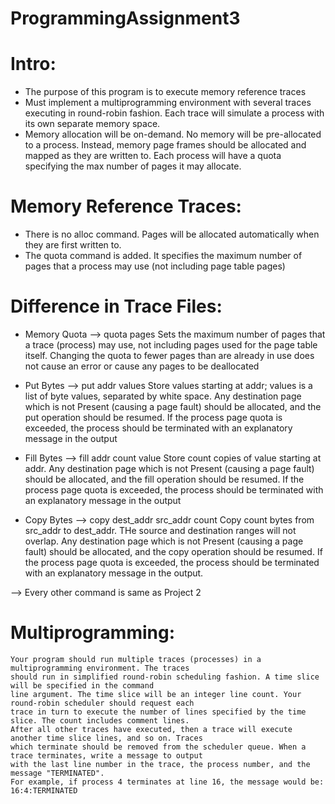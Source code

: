 # ProgrammingAssignment3

# Intro:
 - The purpose of this program is to execute memory reference traces 
 - Must implement a multiprogramming environment with several traces executing
   in round-robin fashion. Each trace will simulate a process with its own 
   separate memory space.
 - Memory allocation will be on-demand. No memory will be pre-allocated to a process. 
   Instead, memory page frames should be allocated and mapped as they are written to.
   Each process will have a quota specifying the max number of pages it may allocate.

# Memory Reference Traces:
 - There is no alloc command. Pages will be allocated automatically when they are 
   first written to.
 - The quota command is added. It specifies the maximum number of pages that a process
   may use (not including page table pages)

# Difference in Trace Files:
 - Memory Quota --> quota pages
    Sets the maximum number of pages that a trace (process) may use, not including pages
    used for the page table itself. Changing the quota to fewer pages than are already in use
    does not cause an error or cause any pages to be deallocated

 - Put Bytes --> put addr values
    Store values starting at addr; values is a list of byte values, separated by white space.
    Any destination page which is not Present (causing a page fault) should be allocated,
    and the put operation should be resumed. If the process page quota is exceeded, the process
    should be terminated with an explanatory message in the output

 - Fill Bytes --> fill addr count value
    Store count copies of value starting at addr. Any destination page which is not Present (causing
    a page fault) should be allocated, and the fill operation should be resumed. If the process
    page quota is exceeded, the process should be terminated with an explanatory message in the output

 - Copy Bytes --> copy dest_addr src_addr count
    Copy count bytes from src_addr to dest_addr. THe source and destination ranges will not overlap. Any
    destination page which is not Present (causing a page fault) should be allocated, and the copy operation 
    should be resumed. If the process page quota is exceeded, the process should be terminated
    with an explanatory message in the output.

--> Every other command is same as Project 2

# Multiprogramming:
    Your program should run multiple traces (processes) in a multiprogramming environment. The traces
    should run in simplified round-robin scheduling fashion. A time slice will be specified in the command
    line argument. The time slice will be an integer line count. Your round-robin scheduler should request each
    trace in turn to execute the number of lines specified by the time slice. The count includes comment lines.
    After all other traces have executed, then a trace will execute another time slice lines, and so on. Traces 
    which terminate should be removed from the scheduler queue. When a trace terminates, write a message to output
    with the last line number in the trace, the process number, and the message "TERMINATED".
    For example, if process 4 terminates at line 16, the message would be:
    16:4:TERMINATED


